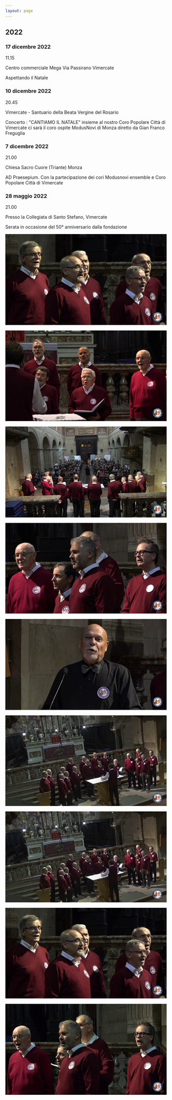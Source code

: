 ```yaml
---
layout: page
---
```


## 2022

### 17 dicembre 2022

11.15

Centro commerciale Mega Via Passirano Vimercate

Aspettando il Natale

### 10 dicembre 2022

20.45

Vimercate - Santuario della Beata Vergine del Rosario

Concerto : "CANTIAMO IL NATALE" insieme al nostro Coro Popolare Città di Vimercate ci sarà il coro ospite ModusNovi di Monza diretto da Gian Franco Freguglia

### 7 dicembre 2022

21.00

Chiesa Sacro Cuore (Triante) Monza

AD Praesepium. Con la partecipazione dei cori Modusnovi ensemble e Coro Popolare Città di Vimercate

### 28 maggio 2022

21.00

Presso la Collegiata di Santo Stefano, Vimercate

Serata in occasione del 50° anniversario dalla fondazione

![image0007.jpeg](2022/image0007.jpeg)

![image0008.jpeg](2022/image0008.jpeg)

![image0009.jpeg](2022/image0009.jpeg)

![image0010.jpeg](2022/image0010.jpeg)

![image0011.jpeg](2022/image0011.jpeg)

![image0012.jpeg](2022/image0012.jpeg)

![image0013.jpeg](2022/image0013.jpeg)

![image0007.jpeg](2022/image0007.jpeg)

![image0015.jpeg](2022/image0015.jpeg)

